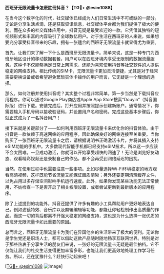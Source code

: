 **西班牙无限流量卡怎麽註冊抖音？【TG💪+ @esim1088】**

在当今这个数字化的时代，社交媒体已经成为人们日常生活中不可或缺的一部分。无论是分享生活点滴，还是获取资讯信息，社交媒体平台都为我们提供了极大的便利。而在众多的社交媒体应用中，抖音无疑是最受欢迎的一款。它凭借其独特的短视频形式和丰富的内容吸引了全球数亿用户。对于生活在西班牙的人来说，如果想要充分享受抖音带来的乐趣，拥有一张适合的西班牙无限流量卡就显得尤为重要。

首先，让我们来了解一下什么是西班牙无限流量卡。简单来说，这是一种专门为西班牙地区设计的移动数据套餐，用户可以在西班牙境内享受无限制的数据流量服务。这种卡不仅能够满足日常上网需求，还能为喜欢使用抖音等社交软件的人提供稳定的网络支持。相比传统的SIM卡，无限流量卡更加灵活便捷，尤其是对于经常需要更换设备或者希望避免繁琐实体卡操作的用户而言，它无疑是一个理想的选择。

那么，如何注册并使用抖音呢？其实整个过程非常简单。第一步当然是下载抖音应用程序。你可以通过Google Play商店或Apple App Store搜索“Douyin”（抖音国际版）进行下载。安装完成后，打开应用并按照提示创建新账户。通常情况下，你需要输入手机号码以接收验证码，并设置用户名和密码。完成这些基本步骤后，你就正式成为了一名抖音用户！

接下来就是关键部分了——如何利用西班牙无限流量卡来优化你的抖音体验。由于抖音是一款依赖于高速网络的应用程序，因此确保良好的网络连接至关重要。当你购买了一张西班牙无限流量卡之后，请根据说明书正确激活卡片，并将其插入支持eSIM功能的手机中。大多数现代智能手机都已经支持eSIM技术，所以这一步应该不会太困难。一旦成功激活，你就可以开始享受超快的网速了！无论是浏览好友动态、观看精彩视频还是录制自己的作品，都不会再受到网络延迟的困扰。

当然，在使用过程中也需要注意一些事项。比如尽量选择Wi-Fi环境稳定的地方观看高清视频，这样既能节省流量又能保证画质清晰；另外还要定期清理缓存文件，以免占用过多存储空间影响手机运行速度。此外，如果你发现某些功能无法正常使用，不妨检查一下是否开启了相关权限设置，或者尝试更新到最新版本的应用程序。

除了上述提到的功能外，抖音还提供了许多有趣的小工具帮助用户更好地表达自己。例如滤镜特效、音乐库以及剪辑编辑等功能，都能让你轻松制作出高质量的作品。而这一切的背后都离不开强大稳定的网络支持，这也是为什么选择一张优质的西班牙无限流量卡如此重要的原因。

总而言之，西班牙无限流量卡为我们在异国他乡的生活带来了极大的便利。无论你是学生党还是职场人士，都可以借助这款产品随时随地畅享互联网世界。特别是对于那些热衷于分享生活的朋友们来说，一张好的无限流量卡无疑是最佳拍档。它不仅能让我们的社交生活变得更加丰富多彩，也能让我们更高效地处理工作学习任务。所以，还在犹豫什么？赶快行动起来吧！

[[TG💪+ @esim1088](https://t.me/s/esim1088) ![Image](https://i.postimg.cc/4NQfJmqS/Snipaste-2025-05-13-00-14-12.png)]